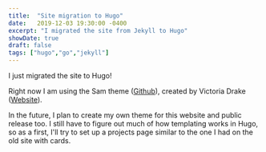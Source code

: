 ```yaml
---
title:  "Site migration to Hugo"
date:   2019-12-03 19:30:00 -0400
excerpt: "I migrated the site from Jekyll to Hugo"
showDate: true
draft: false
tags: ["hugo","go","jekyll"]
---
```


I just migrated the site to Hugo!

Right now I am using the Sam theme ([Github](https://github.com/victoriadrake/hugo-theme-sam)), created by Victoria Drake ([Website](https://victoria.dev)).

In the future, I plan to create my own theme for this website and public release too. I still have to figure out much of how templating works in Hugo, so as a first, I'll try to set up a projects page similar to the one I had on the old site with cards.